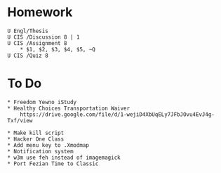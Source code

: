 # Homework

    U Engl/Thesis
    U CIS /Discussion 8 | 1
    U CIS /Assignment 8
        * $1, $2, $3, $4, $5, ~Q
    U CIS /Quiz 8

# To Do

    * Freedom Yewno iStudy
    * Healthy Choices Transportation Waiver
        https://drive.google.com/file/d/1-wejiD4XbUqELy7JFbJOvu4EvJ4g-Txf/view

    * Make kill script
    * Hacker One Class
    * Add menu key to .Xmodmap
    * Notification system
    * w3m use feh instead of imagemagick
    * Port Fezian Time to Classic
